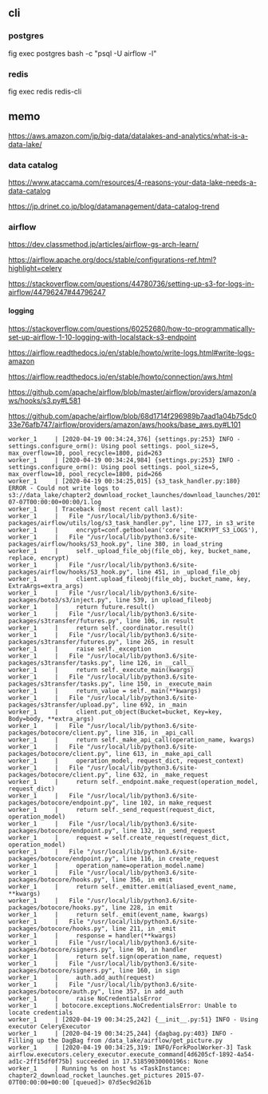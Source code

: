 ## cli

### postgres

fig exec postgres bash -c "psql -U airflow -l"


### redis

fig exec redis redis-cli

## memo

https://aws.amazon.com/jp/big-data/datalakes-and-analytics/what-is-a-data-lake/

### data catalog

https://www.ataccama.com/resources/4-reasons-your-data-lake-needs-a-data-catalog

https://jp.drinet.co.jp/blog/datamanagement/data-catalog-trend

### airflow

https://dev.classmethod.jp/articles/airflow-gs-arch-learn/

https://airflow.apache.org/docs/stable/configurations-ref.html?highlight=celery

https://stackoverflow.com/questions/44780736/setting-up-s3-for-logs-in-airflow/44796247#44796247

#### logging

https://stackoverflow.com/questions/60252680/how-to-programmatically-set-up-airflow-1-10-logging-with-localstack-s3-endpoint

https://airflow.readthedocs.io/en/stable/howto/write-logs.html#write-logs-amazon

https://airflow.readthedocs.io/en/stable/howto/connection/aws.html

https://github.com/apache/airflow/blob/master/airflow/providers/amazon/aws/hooks/s3.py#L581

https://github.com/apache/airflow/blob/68d1714f296989b7aad1a04b75dc033e76afb747/airflow/providers/amazon/aws/hooks/base_aws.py#L101

```
worker_1     | [2020-04-19 00:34:24,376] {settings.py:253} INFO - settings.configure_orm(): Using pool settings. pool_size=5, max_overflow=10, pool_recycle=1800, pid=263
worker_1     | [2020-04-19 00:34:24,984] {settings.py:253} INFO - settings.configure_orm(): Using pool settings. pool_size=5, max_overflow=10, pool_recycle=1800, pid=266
worker_1     | [2020-04-19 00:34:25,015] {s3_task_handler.py:180} ERROR - Could not write logs to s3://data_lake/chapter2_download_rocket_launches/download_launches/2015-07-07T00:00:00+00:00/1.log
worker_1     | Traceback (most recent call last):
worker_1     |   File "/usr/local/lib/python3.6/site-packages/airflow/utils/log/s3_task_handler.py", line 177, in s3_write
worker_1     |     encrypt=conf.getboolean('core', 'ENCRYPT_S3_LOGS'),
worker_1     |   File "/usr/local/lib/python3.6/site-packages/airflow/hooks/S3_hook.py", line 380, in load_string
worker_1     |     self._upload_file_obj(file_obj, key, bucket_name, replace, encrypt)
worker_1     |   File "/usr/local/lib/python3.6/site-packages/airflow/hooks/S3_hook.py", line 451, in _upload_file_obj
worker_1     |     client.upload_fileobj(file_obj, bucket_name, key, ExtraArgs=extra_args)
worker_1     |   File "/usr/local/lib/python3.6/site-packages/boto3/s3/inject.py", line 539, in upload_fileobj
worker_1     |     return future.result()
worker_1     |   File "/usr/local/lib/python3.6/site-packages/s3transfer/futures.py", line 106, in result
worker_1     |     return self._coordinator.result()
worker_1     |   File "/usr/local/lib/python3.6/site-packages/s3transfer/futures.py", line 265, in result
worker_1     |     raise self._exception
worker_1     |   File "/usr/local/lib/python3.6/site-packages/s3transfer/tasks.py", line 126, in __call__
worker_1     |     return self._execute_main(kwargs)
worker_1     |   File "/usr/local/lib/python3.6/site-packages/s3transfer/tasks.py", line 150, in _execute_main
worker_1     |     return_value = self._main(**kwargs)
worker_1     |   File "/usr/local/lib/python3.6/site-packages/s3transfer/upload.py", line 692, in _main
worker_1     |     client.put_object(Bucket=bucket, Key=key, Body=body, **extra_args)
worker_1     |   File "/usr/local/lib/python3.6/site-packages/botocore/client.py", line 316, in _api_call
worker_1     |     return self._make_api_call(operation_name, kwargs)
worker_1     |   File "/usr/local/lib/python3.6/site-packages/botocore/client.py", line 613, in _make_api_call
worker_1     |     operation_model, request_dict, request_context)
worker_1     |   File "/usr/local/lib/python3.6/site-packages/botocore/client.py", line 632, in _make_request
worker_1     |     return self._endpoint.make_request(operation_model, request_dict)
worker_1     |   File "/usr/local/lib/python3.6/site-packages/botocore/endpoint.py", line 102, in make_request
worker_1     |     return self._send_request(request_dict, operation_model)
worker_1     |   File "/usr/local/lib/python3.6/site-packages/botocore/endpoint.py", line 132, in _send_request
worker_1     |     request = self.create_request(request_dict, operation_model)
worker_1     |   File "/usr/local/lib/python3.6/site-packages/botocore/endpoint.py", line 116, in create_request
worker_1     |     operation_name=operation_model.name)
worker_1     |   File "/usr/local/lib/python3.6/site-packages/botocore/hooks.py", line 356, in emit
worker_1     |     return self._emitter.emit(aliased_event_name, **kwargs)
worker_1     |   File "/usr/local/lib/python3.6/site-packages/botocore/hooks.py", line 228, in emit
worker_1     |     return self._emit(event_name, kwargs)
worker_1     |   File "/usr/local/lib/python3.6/site-packages/botocore/hooks.py", line 211, in _emit
worker_1     |     response = handler(**kwargs)
worker_1     |   File "/usr/local/lib/python3.6/site-packages/botocore/signers.py", line 90, in handler
worker_1     |     return self.sign(operation_name, request)
worker_1     |   File "/usr/local/lib/python3.6/site-packages/botocore/signers.py", line 160, in sign
worker_1     |     auth.add_auth(request)
worker_1     |   File "/usr/local/lib/python3.6/site-packages/botocore/auth.py", line 357, in add_auth
worker_1     |     raise NoCredentialsError
worker_1     | botocore.exceptions.NoCredentialsError: Unable to locate credentials
worker_1     | [2020-04-19 00:34:25,242] {__init__.py:51} INFO - Using executor CeleryExecutor
worker_1     | [2020-04-19 00:34:25,244] {dagbag.py:403} INFO - Filling up the DagBag from /data_lake/airflow/get_picture.py
worker_1     | [2020-04-19 00:34:25,319: INFO/ForkPoolWorker-3] Task airflow.executors.celery_executor.execute_command[4d6205cf-1892-4a54-ad1c-2ff15df0f75b] succeeded in 17.51859030000196s: None
worker_1     | Running %s on host %s <TaskInstance: chapter2_download_rocket_launches.get_pictures 2015-07-07T00:00:00+00:00 [queued]> 07d5ec9d261b
```
